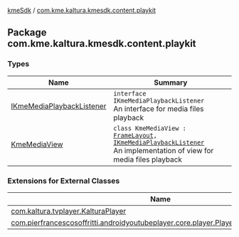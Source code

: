 [kmeSdk](../index.md) / [com.kme.kaltura.kmesdk.content.playkit](./index.md)

## Package com.kme.kaltura.kmesdk.content.playkit

### Types

| Name | Summary |
|---|---|
| [IKmeMediaPlaybackListener](-i-kme-media-playback-listener/index.md) | `interface IKmeMediaPlaybackListener`<br>An interface for media files playback |
| [KmeMediaView](-kme-media-view/index.md) | `class KmeMediaView : `[`FrameLayout`](https://developer.android.com/reference/android/widget/FrameLayout.html)`, `[`IKmeMediaPlaybackListener`](-i-kme-media-playback-listener/index.md)<br>An implementation of view for media files playback |

### Extensions for External Classes

| Name | Summary |
|---|---|
| [com.kaltura.tvplayer.KalturaPlayer](com.kaltura.tvplayer.-kaltura-player/index.md) |  |
| [com.pierfrancescosoffritti.androidyoutubeplayer.core.player.PlayerConstants.PlayerState](com.pierfrancescosoffritti.androidyoutubeplayer.core.player.-player-constants.-player-state/index.md) |  |
